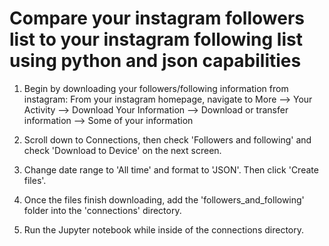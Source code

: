 # Compare your instagram followers list to your instagram following list using python and json capabilities

1. Begin by downloading your followers/following information from instagram: From your instagram homepage, navigate to More --> Your Activity --> Download Your Information --> Download or transfer information --> Some of your information

2. Scroll down to Connections, then check 'Followers and following' and check 'Download to Device' on the next screen.

3. Change date range to 'All time' and format to 'JSON'. Then click 'Create files'.

4. Once the files finish downloading, add the 'followers_and_following' folder into the 'connections' directory.

5. Run the Jupyter notebook while inside of the connections directory.
